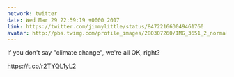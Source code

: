 ```yaml
---
network: twitter
date: Wed Mar 29 22:59:19 +0000 2017
link: https://twitter.com/jimmylittle/status/847221663049461760
avatar: http://pbs.twimg.com/profile_images/280307260/IMG_3651_2_normal.jpg
---
```


If you don't say "climate change", we're all OK, right?

https://t.co/r2TYQL1yL2
